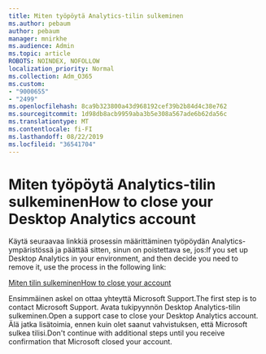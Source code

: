 ```yaml
---
title: Miten työpöytä Analytics-tilin sulkeminen
ms.author: pebaum
author: pebaum
manager: mnirkhe
ms.audience: Admin
ms.topic: article
ROBOTS: NOINDEX, NOFOLLOW
localization_priority: Normal
ms.collection: Adm_O365
ms.custom:
- "9000655"
- "2499"
ms.openlocfilehash: 8ca9b323800a43d968192cef39b2b84d4c38e762
ms.sourcegitcommit: 1d98db8acb9959aba3b5e308a567ade6b62da56c
ms.translationtype: MT
ms.contentlocale: fi-FI
ms.lasthandoff: 08/22/2019
ms.locfileid: "36541704"
---
```

# <a name="how-to-close-your-desktop-analytics-account"></a><span data-ttu-id="f7644-102">Miten työpöytä Analytics-tilin sulkeminen</span><span class="sxs-lookup"><span data-stu-id="f7644-102">How to close your Desktop Analytics account</span></span>

<span data-ttu-id="f7644-103">Käytä seuraavaa linkkiä prosessin määrittäminen työpöydän Analytics-ympäristössä ja päättää sitten, sinun on poistettava se, jos:</span><span class="sxs-lookup"><span data-stu-id="f7644-103">If you set up Desktop Analytics in your environment, and then decide you need to remove it, use the process in the following link:</span></span>

[<span data-ttu-id="f7644-104">Miten tilin sulkeminen</span><span class="sxs-lookup"><span data-stu-id="f7644-104">How to close your account</span></span>](https://docs.microsoft.com/sccm/desktop-analytics/account-close)

<span data-ttu-id="f7644-105">Ensimmäinen askel on ottaa yhteyttä Microsoft Support.</span><span class="sxs-lookup"><span data-stu-id="f7644-105">The first step is to contact Microsoft Support.</span></span> <span data-ttu-id="f7644-106">Avata tukipyynnön Desktop Analytics-tilin sulkeminen.</span><span class="sxs-lookup"><span data-stu-id="f7644-106">Open a support case to close your Desktop Analytics account.</span></span> <span data-ttu-id="f7644-107">Älä jatka lisätoimia, ennen kuin olet saanut vahvistuksen, että Microsoft sulkea tilisi.</span><span class="sxs-lookup"><span data-stu-id="f7644-107">Don't continue with additional steps until you receive confirmation that Microsoft closed your account.</span></span>